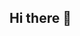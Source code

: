 ## Hi there 👋

<!--
**dudinha93/dudinha93** is a ✨ _special_ ✨ repository because its `README.md` (this file) appears on your GitHub profile.

Here are some ideas to get you started:

BOAS VINDAS AO MEU PERFIL🥰

meu nome e Eduarda Carvalho
*estou fazendo curso no alura, estudando do scaramelli
*estou me desenvolvendo na linguagem javaScript
*Utilizo esse espaço para minha organizaçao e compartilhamento dos meus projetos desenvolvidos

VOCE PODE ENTRAR EM CONTATO COMIGO
00001122107110sp@al.educacao.sp.gov.br
